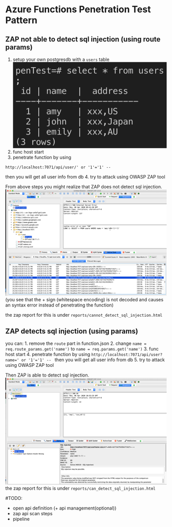# Azure Functions Penetration Test Pattern

## ZAP not able to detect sql injection (using route params)
1. setup your own postgresdb with a ```users``` table
![usersTable](./images/usersTable.png)
2. func host start
3. penetrate function by using
```
http://localhost:7071/api/user/' or '1'='1' -- 
```
then you will get all user info from db
4. try to attack using OWASP ZAP tool

From above steps you might realize that ZAP does not detect sql injection.
![](./images/cannot_detect_sql_injection.png)
(you see that the + sign (whitespace encoding) is not decoded and causes an syntax error instead of penetrating the function)

the zap report for this is under ```reports/cannot_detect_sql_injection.html```
## ZAP detects sql injection (using params)
you can:
    1. remove the ```route``` part in function.json
    2. change ```name = req.route_params.get('name')``` to ```name = req.params.get('name')```
    3. func host start
    4. penetrate function by using ```
        http://localhost:7071/api/user?name=' or '1'='1' -- 
    ```
    then you will get all user info from db
    5. try to attack using OWASP ZAP tool

Then ZAP is able to detect sql injection.
![](./images/can_detect_sql_injection.png)
the zap report for this is under ```reports/can_detect_sql_injection.html```






#TODO:
- open api definition (+ api management(optional))
- zap api scan steps
- pipeline